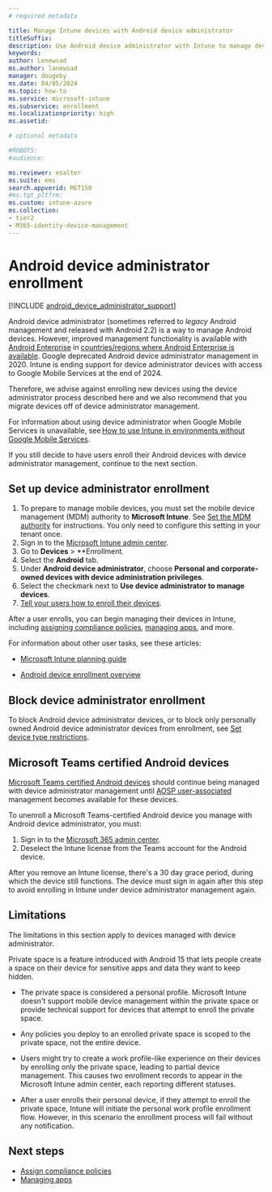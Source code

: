 ```yaml
---
# required metadata

title: Manage Intune devices with Android device administrator 
titleSuffix: 
description: Use Android device administrator with Intune to manage devices. 
keywords:
author: Lenewsad
ms.author: lanewsad
manager: dougeby
ms.date: 04/05/2024
ms.topic: how-to
ms.service: microsoft-intune
ms.subservice: enrollment
ms.localizationpriority: high
ms.assetid: 

# optional metadata

#ROBOTS:
#audience:

ms.reviewer: esalter
ms.suite: ems
search.appverid: MET150
#ms.tgt_pltfrm:
ms.custom: intune-azure
ms.collection:
- tier2
- M365-identity-device-management
---
```


# Android device administrator enrollment  

 [!INCLUDE [android_device_administrator_support](../includes/android-device-administrator-support.md)]  

Android device administrator (sometimes referred to *legacy* Android management and released with Android 2.2) is a way to manage Android devices. However, improved management functionality is available with [Android Enterprise](https://www.android.com/enterprise/management/) in [countries/regions where Android Enterprise is available](https://support.google.com/work/android/answer/6270910). Google deprecated Android device administrator management in 2020. Intune is ending support for device administrator devices with access to Google Mobile Services at the end of 2024.  

Therefore, we advise against enrolling new devices using the device administrator process described here and we also recommend that you migrate devices off of device administrator management.

For information about using device administrator when Google Mobile Services is unavailable, see [How to use Intune in environments without Google Mobile Services](../apps/manage-without-gms.md). 

If you still decide to have users enroll their Android devices with device administrator management, continue to the next section.

## Set up device administrator enrollment

1. To prepare to manage mobile devices, you must set the mobile device management (MDM) authority to **Microsoft Intune**. See [Set the MDM authority](../fundamentals/mdm-authority-set.md) for instructions. You only need to configure this setting in your tenant once.  
2. Sign in to the [Microsoft Intune admin center](https://go.microsoft.com/fwlink/?linkid=2109431).
3. Go to **Devices** > **Enrollment.
4. Select the **Android** tab.
5. Under **Android device administrator**, choose **Personal and corporate-owned devices with device administration privileges**.
6. Select the checkmark next to **Use device administrator to manage devices**.  
7. [Tell your users how to enroll their devices](../user-help/enroll-device-android-company-portal.md).  

After a user enrolls, you can begin managing their devices in Intune, including [assigning compliance policies](../protect/compliance-policy-create-android.md), [managing apps](../apps/app-management.md), and more.

For information about other user tasks, see these articles:  

- [Microsoft Intune planning guide](../fundamentals/intune-planning-guide.md)  

- [Android device enrollment overview ](../user-help/why-enroll-android-device.md)  

## Block device administrator enrollment
To block Android device administrator devices, or to block only personally owned Android device administrator devices from enrollment, see [Set device type restrictions](enrollment-restrictions-set.md).

## Microsoft Teams certified Android devices

[Microsoft Teams certified Android devices](/microsoftteams/devices/teams-ip-phones) should continue being managed with device administrator management until [AOSP user-associated](android-aosp-corporate-owned-user-associated-enroll.md) management becomes available for these devices.  

To unenroll a Microsoft Teams-certified Android device you manage with Android device administrator, you must:  

1. Sign in to the [Microsoft 365 admin center](https://admin.microsoft.com/).
1. Deselect the Intune license from the Teams account for the Android device. 

After you remove an Intune license, there's a 30 day grace period, during which the device still functions. The device must sign in again after this step to avoid enrolling in Intune under device administrator management again. 

## Limitations 

The limitations in this section apply to devices managed with device administrator.    

Private space is a feature introduced with Android 15 that lets people create a space on their device for sensitive apps and data they want to keep hidden. 

 * The private space is considered a personal profile. Microsoft Intune doesn't support mobile device management within the private space or provide technical support for devices that attempt to enroll the private space.   

 * Any policies you deploy to an enrolled private space is scoped to the private space, not the entire device.  

 * Users might try to create a work profile-like experience on their devices by enrolling only the private space, leading to partial device management. This causes two enrollment records to appear in the Microsoft Intune admin center, each reporting different statuses. 

 * After a user enrolls their personal device, if they attempt to enroll the private space, Intune will initiate the personal work profile enrollment flow. However, in this scenario the enrollment process will fail without any notification.   

## Next steps
- [Assign compliance policies](../protect/compliance-policy-create-android.md)
- [Managing apps](../apps/app-management.md)
